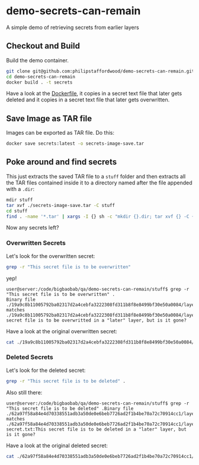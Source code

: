 # demo-secrets-can-remain
A simple demo of retrieving secrets from earlier layers

## Checkout and Build

Build the demo container. 

```bash
git clone git@github.com:philipstaffordwood/demo-secrets-can-remain.git
cd demo-secrets-can-remain
docker build . -t secrets
```

Have a look at the [Dockerfile](./Dockerfile), it copies in a secret text file that later gets deleted and it copies in a secret text file that later gets overwritten.

## Save Image as TAR file
Images can be exported as TAR file. Do this:
```bash
docker save secrets:latest -o secrets-image-save.tar
```

## Poke around and find secrets
This just extracts the saved TAR file to a `stuff` folder and then extracts all the TAR files contained inside it to a directory named after the file appended with a `.dir`: 
```bash
mdir stuff
tar xvf ./secrets-image-save.tar -C stuff
cd stuff
find . -name '*.tar' | xargs -I {} sh -c "mkdir {}.dir; tar xvf {} -C {}.dir"
```
Now any secrets left?

### Overwritten Secrets
Let's look for the overwritten secret:
```bash
grep -r "This secret file is to be overwritten"
```
yep!
```
user@server:/code/bigbaobab/qa/demo-secrets-can-remain/stuff$ grep -r "This secret file is to be overwritten" .
Binary file ./19a9c8b11005792ba02317d2a4cebfa3222308fd311b8f8e8499bf30e50a0084/layer.tar matches
./19a9c8b11005792ba02317d2a4cebfa3222308fd311b8f8e8499bf30e50a0084/layer.tar.dir/files/secret.txt:This secret file is to be overwritted in a "later" layer, but is it gone?
```
Have a look at the original overwritten secret:
```bash
cat ./19a9c8b11005792ba02317d2a4cebfa3222308fd311b8f8e8499bf30e50a0084/layer.tar.dir/files/secret.txt
```

### Deleted Secrets
Let's look for the deleted secret:
```bash
grep -r "This secret file is to be deleted" .
```
Also still there:
```
user@server:/code/bigbaobab/qa/demo-secrets-can-remain/stuff$ grep -r "This secret file is to be deleted" .Binary file ./62a97f58a84e4d70338551adb3a50de0e6beb7726ad2f1b4be70a72c70914cc1/layer.tar matches
./62a97f58a84e4d70338551adb3a50de0e6beb7726ad2f1b4be70a72c70914cc1/layer.tar.dir/files/deleted-secret.txt:This secret file is to be deleted in a "later" layer, but is it gone?
```
Have a look at the original deleted secret:
```bash
cat ./62a97f58a84e4d70338551adb3a50de0e6beb7726ad2f1b4be70a72c70914cc1/layer.tar.dir/files/deleted-secret.txt
```

